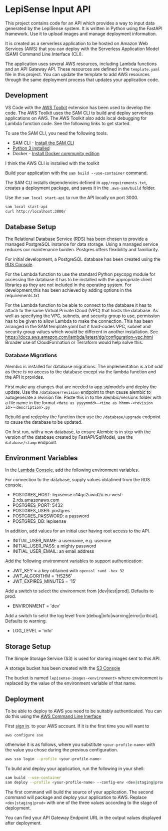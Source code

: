 
# LepiSense Input API

This project contains code for an API which provides a way to input data
generated by the LepiSense system. It is written in Python using the FastAPI
framework. Use it to upload images and manage deployment information.

It is created as a serverless application to be hosted on Amazon Web Services
(AWS) that you can deploy with the Serverless Application Model (SAM) Command
Line Interface (CLI).

The application uses several AWS resources, including Lambda functions and an
API Gateway API. These resources are defined in the `template.yaml` file in this
project. You can update the template to add AWS resources through the same
deployment process that updates your application code.


## Development

VS Code with the [AWS
Toolkit](https://docs.aws.amazon.com/toolkit-for-vscode/latest/userguide/welcome.html)
extension has been used to develop the code. The AWS Toolkit uses the SAM CLI to
build and deploy serverless applications on AWS. The AWS Toolkit also adds local
debugging for Lambda function code. See the following links to get started.

To use the SAM CLI, you need the following tools.

* SAM CLI - [Install the SAM CLI](https://docs.aws.amazon.com/serverless-application-model/latest/developerguide/serverless-sam-cli-install.html)
* [Python 3 installed](https://www.python.org/downloads/)
* Docker - [Install Docker community edition](https://hub.docker.com/search/?type=edition&offering=community)

I think the AWS CLI is installed with the toolkit

Build your application with the `sam build --use-container` command.

The SAM CLI installs dependencies defined in `app/requirements.txt`, creates a
deployment package, and saves it in the `.aws-sam/build` folder.

Use the `sam local start-api` to run the API locally on port 3000.

```bash
sam local start-api
curl http://localhost:3000/
```
  
## Database Setup

The Relational Database Service (RDS) has been chosen to provide a managed
PostgreSQL instance for data storage. Using a managed service reduces our
maintenance burden. Postgres offers flexibility and familiarity.

For initial development, a PostgreSQL database has been created using the
[RDS Console](console.aws.amazon.com/rds/home).

For the Lambda function to use the standard Python psycopg module for accessing
the database it has to be installed with the appropriate client libraries as 
they are not included in the operating system. For development,this has been
achieved by adding options in the requirements.txt

For the Lambda function to be able to connect to the database it has to attach
to the same Virtual Private Cloud (VPC) that hosts the database. As well as
specifying the VPC, subnets, and security group to use, permission has to be
given to allow Lambda to make the connection. This has been arranged in the SAM
template.yaml but it hard-codes VPC, subnet and security group values which
would be different in another installation. See
https://docs.aws.amazon.com/lambda/latest/dg/configuration-vpc.html
Broader use of CloudFormation or Terraform would help solve this. 

### Database Migrations

Alembic is installed for database migrations. The implementation is a bit odd
as there is no access to the database except via the lambda function and the 
API it provides.

First make any changes that are needed to app.sqlmodels and deploy the update.
Use the `/database/revision` endpoint to then cause alembic to autogenerate a
revision file. Paste this in to the alembic/versions folder with a file name 
in the format `<date as yyyymmdd>-<time as hhmm>-<revision id>-<description>.py`

Rebuild and redeploy the function then use the `/database/upgrade` endpoint to 
cause the database to be updated.

On first run, with a new database, to ensure Alembic is in step with the 
version of the database created by FastAPI/SqlModel, use the `database/stamp`
endpoint.

## Environment Variables

In the [Lambda Console](console.aws.amazon.com/lambda/home), add the following
environment variables.

For connection to the database, supply values obtatined from the RDS console.
- POSTGRES_HOST: lepisense.c14qc2uwid2u.eu-west-2.rds.amazonaws.com
- POSTGRES_PORT: 5432
- POSTGRES_USER: postgres
- POSTGRES_PASSWORD: a password
- POSTGRES_DB: lepisense

In addition, add values for an initial user having root access to the API. 
- INITIAL_USER_NAME: a username, e.g. userone
- INITIAL_USER_PASS: a mighty password
- INITIAL_USER_EMAIL: an email address

Add the following environment variables to support authentication:
- JWT_KEY = a key obtained with `openssl rand -hex 32`
- JWT_ALGORITHM = 'HS256'
- JWT_EXPIRES_MINUTES = '15'

Add a switch to select the environment from [dev|test|prod]. Defaults to prod.
- ENVIRONMENT = 'dev'

Add a switch to selct the log level from [debug|info|warning|error|critical].
Defaults to warning.
- LOG_LEVEL = 'info'

## Storage Setup

The Simple Storage Service (S3) is used for storing images sent to this API.

A storage bucket has been created with the 
[S3 Console](console.aws.amazon.com/s3/home)

The bucket is named `lepisense-images-<environment>` where environment is
replaced by the value of the environment variable of that name.

## Deployment

To be able to deploy to AWS you need to be suitably authenticated. You can do
this using the [AWS Command Line
Inerface](https://docs.aws.amazon.com/cli/latest/userguide/cli-chap-welcome.html)

First [sign in](https://docs.aws.amazon.com/signin/latest/userguide/command-line-sign-in.html).
to your AWS account. If it is the first time you will want to

```
aws configure sso
```

otherwise it is as follows, where you substitute `<your-profile-name>` with the
value you chose during the previous configuration.

```bash
aws sso login --profile <your-profile-name>
```

To build and deploy your application, run the following in your shell:

```bash
sam build --use-container
sam deploy --profile <your-profile-name> --config-env <dev|staging|prod>
```

The first command will build the source of your application. The second command
will package and deploy your application to AWS. Replace `<dev|staging|prod>`
with one of the three values according to the stage of deployment.

You can find your API Gateway Endpoint URL in the output values displayed after
deployment.



<!-- 

ORIGINAL DOCS FOLLOW - NOW OBSOLETE

## Using the Upload Page

### Accessing the Upload Page
Once the application is running, open your web browser and navigate to http://localhost:8080/. You will see a form that allows you to upload files.
![upload_form_screenshot.png](./images/upload_form_screenshot.png)

### Uploading Files
1. **Fill in the form::** 
   - **Your Full Name:** Enter your full name.
   - **Country:** Select the country from the dropdown menu.
   - **Deployment:** Select the deployment from the dropdown menu.
   - **Data type:** Select the type of data (e.g., motion images, snapshot images, audible recordings, ultrasound recordings).
   - **Select Zip File:** Choose the zip file you want to upload, that contains images or audio files depending on the type of data that you are uploading.
   - **Review Data:** Check the box to acknowledge that you have reviewed the data.
  
  
2. **Upload the files::**
   - Click the ```Upload``` button to start the upload process.
   - A spinner will appear, and an alert will notify you not to close or refresh the page while uploading.
   - Once the upload is complete, a success message will be displayed. 
  
  
## Endpoints

### Documentation
- **Swagger UI:** [http://localhost:8080/docs](http://localhost:8080/docs)
- **ReDoc:** [http://localhost:8080/redoc](http://localhost:8080/redoc)

![api_screenshot.png](./images/api_screenshot.png)

### Data management
- **Upload Data:** Endpoint for pushing images and audio files to the server. The files need to be compressed in zip folder not bigger than 5Gbs. 
  ```http
  POST /upload/
  ```
  Form Data:
  - `name`: `string`
  - `country`: `string`
  - `deployment`: `string`
  - `data_type`: `string`
  - `file`: `.zip file`
  

### Deployments
- **Get Deployments:** Endpoint to retrieve all deployment information.
  ```http
  GET /get-deployments/
  ```

- **Create Deployment:** Endpoint to create a new deployment. 
  ```http
  POST /create-deployment/
  ```
  Body (JSON):
  ```json
  {
    "country": "Country Name",
    "country_code": "Country Code",
    "location_name": "Location Name",
    "lat": "Latitude",
    "lon": "Longitude",
    "camera_id": "Camera ID",
    "hardware_id": "Hardware ID",
    "status": "inactive"
  }
  ```
  
  
- **Update Deployment:** Endpoint to update a deployment information. 
  ```http
  PUT /update-deployment/
  ```
  Body (JSON):
  ```json
  {
    "country": "Country Name",
    "country_code": "Country Code",
    "location_name": "Location Name",
    "lat": "Latitude",
    "lon": "Longitude",
    "location_id": "Location ID",
    "camera_id": "Camera ID",
    "system_id": "System ID",
    "hardware_id": "Hardware ID",
    "deployment_id": "Deployment ID",
    "status": "inactive"
  }
  ```
  
  
### Other Operations
- **List Data:** Endpoint for retrieving the list of files available for a particular deployment. 
  ```http
  GET /list-data/
  ```
  Query Parameters:
  - `country_location_name`: `string` (format: "Country - Location Name")
  - `data_type`: `string` (one of "motion_images", "snapshot_images", "audible_recordings", "ultrasound_recordings")
  
  
- **Get Logs:** Endpoint for downloading the logs from a bucket in the S3 server. 
Everytime a user push some new data to the server, the log file is update with some information: 
date and time, username, country, deployment, data type and filename. 
  ```http
  GET /get-logs/
  ```
  Query Parameters:
  - `country_location_name`: `string` (format: "Country - Location Name")
  - `data_type`: `string` (one of "motion_images", "snapshot_images", "audible_recordings", "ultrasound_recordings")
  
  
- **Create Bucket:** Endpoint to create a new bucket in the S3 server. In our case, bucket are countries. 
  ```http
  POST /create-bucket/
  ```
  Body (JSON):
  ```json
  {
    "bucket_name": "your_bucket_name"
  }
  ```
  

## License
This project is licensed under the Apache 2.0 License.


## Contact
For more information, visit [UKCEH AMI System](https://www.ceh.ac.uk/solutions/equipment/automated-monitoring-insects-trap) or contact the team at [ami-system@ceh.ac.uk](mailto:ami-system@ceh.ac.uk).
-->
